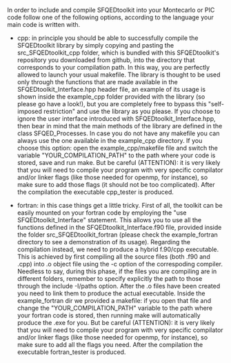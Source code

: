 In order to include and compile SFQEDtoolkit into your Montecarlo or PIC code follow one of the following options,
according to the language your main code is written with.

- cpp:
    in principle you should be able to successfully compile the SFQEDtoolkit library by simply copying and pasting the src_SFQEDtoolkit_cpp folder, which is bundled with this SFQEDtoolkit's repository you downloaded from github, into the directory that corresponds to your compilation path. In this way, you are perfectly allowed to launch your usual makefile. The library is thought to be used only through the functions that are made available in the SFQEDtoolkit_Interface.hpp header file, an example of its usage is shown inside the example_cpp folder provided with the library (so please go have a look!), but you are completely free to bypass this "self-imposed restriction" and use the library as you please. If you choose to ignore the user interface introduced with SFQEDtoolkit_Interface.hpp, then bear in mind that the main methods of the library are defined in the class SFQED_Processes.
    In case you do not have any makefile you can always use the one available in the example_cpp directory. If you choose this option: open the example_cpp/makefile file and switch the variable "YOUR_COMPILATION_PATH" to the path where your code is stored, save and run make. But be careful (ATTENTION): it is very likely that you will need to compile your program with very specific compilator and/or linker flags (like those needed for openmp, for instance), so make sure to add those flags (it should not be too complicated). After the compilation the executable cpp_tester is produced.

- fortran:
    in this case things get a little tricky. First of all, the toolkit can be easily mounted on your fortran code by employing the "use SFQEDtoolkit_Interface" statement. This allows you to use all the functions defined in the SFQEDtoolkit_Interface.f90 file, provided inside the folder src_SFQEDtoolkit_fortran (please check the example_fortran directory to see a demonstration of its usage).
    Regarding the compilation instead, we need to produce a hybrid f.90/cpp executable. This is achieved by first compiling all the source files (both .f90 and .cpp) into .o object file using the -c option of the correspoding compiler. Needless to say, during this phase, if the files you are compiling are in different folders, remember to specify explicitly the path to those through the include -I/paths option. After the .o files have been created you need to link them to produce the actual executable. Inside the example_fortran dir we provided a makefile: if you open that file and change the "YOUR_COMPILATION_PATH" variable to the path where your fortran code is stored, then running make will automatically produce the .exe for you. But be careful (ATTENTION): it is very likely that you will need to compile your program with very specific compilator and/or linker flags (like those needed for openmp, for instance), so make sure to add all the flags you need. After the compilation the executable fortran_tester is produced.
